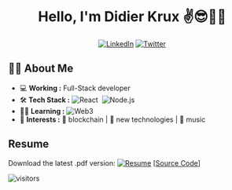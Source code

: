 <h1 align="center"> Hello, I'm Didier Krux ✌️😎👾🎵 </h1>

<div align="center"> 
  <a href="https://www.linkedin.com/in/didierkrux/"><img alt="LinkedIn" src="https://img.shields.io/badge/-Didier_Krux-blue?logo=Linkedin&logoColor=white&link=https://www.linkedin.com/in/didierkrux/"></a>
  <a href="https://twitter.com/didierkrux"><img alt="Twitter" src="https://img.shields.io/twitter/url?label=Didier%20Krux&style=social&url=https://twitter.com/didierkrux"></a>
</div>

## 👨‍💻 About Me

-  💻 **Working :** Full-Stack developer
- 🛠 **Tech Stack :** ![React](https://img.shields.io/badge/-React-05122A?style=flat&logo=react)&nbsp;
![Node.js](https://img.shields.io/badge/-Node.js-05122A?style=flat&logo=node.js)&nbsp;
- 👨‍🏫 **Learning :** ![Web3](https://img.shields.io/badge/-Web3-05122A?style=flat&logo=ethereum)&nbsp;
- 🤩 **Interests :** 🔐 blockchain | 👾 new technologies | 🎵 music

## Resume

Download the latest .pdf version: <a href="https://krux.co/resume"><img alt="Resume" src="https://img.shields.io/badge/%E2%AC%87%EF%B8%8F%20Resume-krux.co/resume-blue"></a> [[Source Code](https://github.com/didierkrux/didierkrux/blob/master/resume.html "Check Source Code of the Resume")]


![visitors](https://visitor-badge.glitch.me/badge?page_id=didierkrux/didierkrux)

